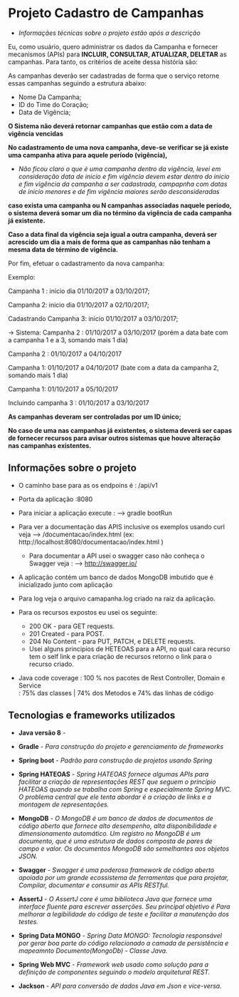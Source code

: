 # Projeto Cadastro de Campanhas
- _Informaçães técnicas sobre o projeto estão após a descrição_

Eu, como usuário, quero administrar os dados da Campanha e fornecer mecanismos (APIs) para **INCLUIR, CONSULTAR, ATUALIZAR, DELETAR** 
as campanhas. Para tanto, os critérios de aceite dessa história são:

As campanhas deverão ser cadastradas de forma que o serviço retorne essas campanhas seguindo a estrutura abaixo:
 - Nome Da Campanha;
 - ID do Time do Coração;
 - Data de Vigência;
 
**O Sistema não deverá retornar campanhas que estão com a data de vigência vencidas**

**No cadastramento de uma nova campanha, deve-se verificar se já existe uma campanha ativa para aquele período (vigência),** 
 - _Não ficou claro o que é uma campanha dentro da vigência, levei em consideração data de inicio e fim vigência devem estar
  dentro do inicio e fim vigência da campanha a ser cadastrada, campapnha com datas de inicio menores e de fim  vigência maiores serão desconsideradas_
 
**caso exista uma campanha ou N campanhas associadas naquele período, o sistema deverá somar um dia no término da vigência de cada campanha já existente.** 

**Caso a data final da vigência seja igual a outra campanha, deverá ser acrescido um dia a mais de forma que as campanhas não tenham a mesma data de término de vigência.** 

Por fim, efetuar o cadastramento da nova campanha:

Exemplo:

Campanha 1 : inicio dia 01/10/2017 a 03/10/2017;

Campanha 2: inicio dia 01/10/2017 a 02/10/2017;

Cadastrando Campanha 3: inicio 01/10/2017 a 03/10/2017;

-> Sistema:
Campanha 2 : 01/10/2017 a 03/10/2017 (porém a data bate com a campanha 1 e a 3, somando mais 1 dia)

Campanha 2 : 01/10/2017 a 04/10/2017

Campanha 1: 01/10/2017 a 04/10/2017 (bate com a data da campanha 2, somando mais 1 dia)

Campanha 1: 01/10/2017 a 05/10/2017

Incluindo campanha 3 : 01/10/2017 a 03/10/2017

**As campanhas deveram ser controladas por um ID único;**

**No caso de uma nas campanhas já existentes, o sistema deverá ser capas de fornecer recursos para avisar outros sistemas que houve alteração nas campanhas existentes.**

## Informações sobre o projeto

- O caminho base para as os endpoins é : /api/v1

- Porta da aplicação :8080

- Para iniciar a aplicação execute : --> gradle bootRun 

- Para ver a documentação das APIS inclusive os exemplos usando curl veja --> /documentacao/index.html (ex: http://localhost:8080/documentacao/index.html )
    -  Para documentar a API usei o swagger caso não conheça o Swagger veja : --> http://swagger.io/ 
    
- A aplicação contém um banco de dados MongoDB imbutido que é inicializado junto com aplicação    
- Para log veja o arquivo camapanha.log criado na raiz da aplicação.

- Para os recursos expostos eu usei os seguinte:
    - 200 OK - para GET requests.
    - 201 Created - para POST.
    - 204 No Content - para PUT, PATCH, e DELETE requests.
    - Usei alguns principios de HETEOAS para a API, no qual cara recurso tem o self link e para criação de recursos 
      retorno o link para o recurso criado.

- Java code coverage : 100 % nos pacotes de Rest Controller, Domain e Service  
                     : 75% das classes | 74% dos Metodos e 74% das linhas de código       

## Tecnologias e frameworks utilizados

- **Java versão 8** - 

- **Gradle** - _Para construção do projeto e gerenciamento de frameworks_

- **Spring boot** - _Padrão para construção de projetos usando Spring_

- **Spring HATEOAS** - _Spring HATEOAS fornece algumas APIs para facilitar a criação de representações REST que seguem 
    o princípio HATEOAS quando se trabalha com Spring e especialmente Spring MVC. O problema central que ele tenta 
    abordar é a criação de links e a montagem de representações._ 
    
- **MongoDB** - _O MongoDB é um banco de dados de documentos de código aberto que fornece alto desempenho, alta disponibilidade 
  e dimensionamento automático. Um registro no MongoDB é um documento, que é uma estrutura de dados composta de pares de campo e valor.
 Os documentos MongoDB são semelhantes aos objetos JSON._ 

- **Swagger** - _Swagger é uma poderoso framework de código aberto apoiada por um grande ecossistema de ferramentas que para projetar,
 Compilar, documentar e consumir as APIs RESTful._

- **AssertJ** - _O AssertJ core é uma biblioteca Java que fornece uma interface fluente para escrever asserções. Seu principal objetivo é
Para melhorar a legibilidade do código de teste e facilitar a manutenção dos testes._

- **Spring Data MONGO** - _Spring Data MONGO: Tecnologia responsável por gerar boa parte do código relacionado a camada de persistência
e mapeamnto Documento(MongoDb) - Classe Java._ 

- **Spring Web MVC** - _Framework web usado como solução para a definição de componentes seguindo o modelo arquitetural REST._ 

- **Jackson** - _API para conversão de dados Java em Json e vice-versa._ 



